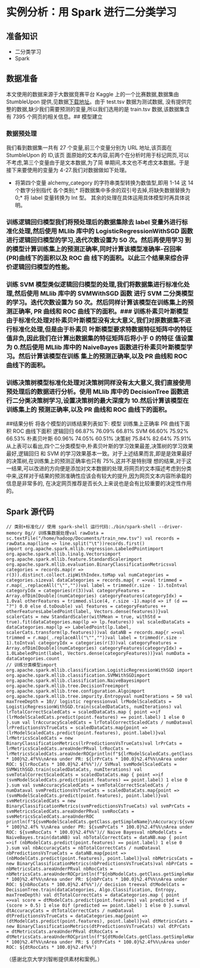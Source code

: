 # 实例分析：用 Spark 进行二分类学习


## 准备知识

* 二分类学习
* Spark

## 数据准备
本文使用的数据来源于大数据竞赛平台 Kaggle 上的一个比赛数据,数据集由 StumbleUpon 提供,见数据[下载地址](https://www.kaggle.com/c/stumbleupon/data?train.tsv)。由于 test.tsv 数据为测试数据, 没有提供完整的数据,缺少我们需要预测的变量,所以我们选用的是 train.tsv 数据,该数据集含有 7395 个网页的相关信息。## 模型建立
### 数据预处理

我们看到数据集一共有 27 个变量,前三个变量分别为 URL 地址,该页面在 StumbleUpon 的 ID,该页 面原始的文本内容,前两个在分析时用于标记网页,可以不考虑,第三个变量由于是文本数据,为了简 单期间,本文也不考虑文本数据。于是接下来要使用的变量为 4-27.我们对数据做如下处理。
* 将第四个变量 alchemy_category 的字符串类型转换为数值型,即用 1-14 这 14 个数字分别指代 各个类别;* 将数据集中多余的双引号去掉,将缺失数据替换为 0;* 将 label 变量转换为 Int 型。 其余的处理在具体运用具体模型时再具体说明。

### 训练逻辑回归模型我们将预处理后的数据集除去 label 变量外进行标准化处理,然后使用 MLlib 库中的 LogisticRegressionWithSGD 函数进行逻辑回归模型的学习,迭代次数设置为 50 次。然后再使用学习 到的模型计算训练集上的预测正确率,同时计算该模型准确率-召回率(PR)曲线下的面积以及 ROC 曲 线下的面积。以此三个结果来综合评价逻辑回归模型的性能。
### 训练 SVM 模型类似逻辑回归模型的处理,我们将数据集进行标准化处理,然后使用 MLlib 库中的 SVMWithSGD 函数 进行 SVM 二分类模型的学习。迭代次数设置为 50 次。然后同样计算该模型在训练集上的预测正确率, PR 曲线和 ROC 曲线下的面积。### 训练朴素贝叶斯模型由于标准化处理对朴素贝叶斯模型没有太大意义,我们对原数据集不进行标准化处理,但是由于朴素贝 叶斯模型要求特数据特征矩阵中的特征值非负,因此我们在计算出数据集的特征矩阵后将小于 0 的特征 值设置为 0.然后使用 MLlib 库中的 NaiveBayes 函数进行朴素贝叶斯模型学习。然后计算该模型在训练 集上的预测正确率,以及 PR 曲线和 ROC 曲线下的面积。
### 训练决策树模型标准化处理对决策树同样没有太大意义,我们直接使用预处理后的数据进行分析。使用 MLlib 库中的 DecisionTree 函数进行二分类决策树学习,设置决策树的最大深度为 10.然后计算该模型在训练集上的 预测正确率,以及 PR 曲线和 ROC 曲线下的面积。

##结果分析
将各个模型的训练结果列表如下:
	模型       训练集上正确率   PR 曲线下面积    ROC 曲线下面积	逻辑回归      66.87%         76.09%          66.81%	SVM         66.60%         75.92%          66.53%	朴素贝叶斯    60.96%         74.05%          60.51%	决策树       75.84%         82.64%          75.91%从上表可以看出,四个二分类模型中,朴素贝叶斯的学习效果最差,决策树的学习效果最好,逻辑回归 和 SVM 的学习效果基本一致。对于上述结果而言,即是是效果最好的决策树,在训练集上的预测正确率也只有 75%,这并不是特别理 想的结果,对于这一结果,可以改进的方向便是添加对文本数据的处理,将网页的文本描述考虑到分类 中来,这样对于结果的预测准确性应该会有较大的提升,因为网页文本内容所承载的信息是非常多的, 在决定网页推荐是否长久上来说也是会有比较重要的决定性作用的。


## Spark 源代码

```
// 类别+标准化// 使用 spark-shell 运行代码:./bin/spark-shell --driver-memory 8g// 训练集数据处理val rawData = sc.textFile("/home/hadoop/Documents/train_new.tsv") val records = rawData.map(line => line.split("\t"))records.first()
import org.apache.spark.mllib.regression.LabeledPointimport org.apache.spark.mllib.linalg.Vectorsimport org.apache.spark.mllib.feature.StandardScalerimport org.apache.spark.mllib.evaluation.BinaryClassificationMetricsval categories = records.map(r => r(3)).distinct.collect.zipWithIndex.toMap val numCategories = categories.sizeval dataCategories = records.map{ r =>val trimmed = r.map(_.replaceAll("\"",""))val label = trimmed(r.size - 1).toIntval categoryIdx = categories(r(3))val categoryFeatures = Array.ofDim[Double](numCategories) categoryFeatures(categoryIdx) = 1.0val otherFeatures = trimmed.slice(4, r.size -1).map(d => if (d == "?") 0.0 else d.toDouble) val features = categoryFeatures ++ otherFeaturesLabeledPoint(label, Vectors.dense(features))}val scalerCats = new StandardScaler(withMean = true, withStd = true).fit(dataCategories.map(lp => lp.features)) val scaledDataCats = dataCategories.map(lp => LabeledPoint(lp.label, scalerCats.transform(lp.features)))val dataNB = records.map{r =>val trimmed = r.map(_.replaceAll("\"",""))val label = trimmed(r.size - 1).toIntval categoryIdx = categories(r(3))val categoryFeatures = Array.ofDim[Double](numCategories) categoryFeatures(categoryIdx) = 1.0LabeledPoint(label, Vectors.dense(categoryFeatures))}val numData = dataCategories.count
// 训练分类模型import org.apache.spark.mllib.classification.LogisticRegressionWithSGD import org.apache.spark.mllib.classification.SVMWithSGDimport org.apache.spark.mllib.classification.NaiveBayesimport org.apache.spark.mllib.tree.DecisionTreeimport org.apache.spark.mllib.tree.configuration.Algoimport org.apache.spark.mllib.tree.impurity.Entropyval numIterations = 50 val maxTreeDepth = 10// logistic regressionval lrModelScaledCats = LogisticRegressionWithSGD.train(scaledDataCats, numIterations) val lrTotalCorrectScaledCats = scaledDataCats.map { point =>if (lrModelScaledCats.predict(point.features) == point.label) 1 else 0 }.sum val lrAccuracyScaledCats = lrTotalCorrectScaledCats / numDataval lrPredictionsVsTrueCats = scaledDataCats.map{point =>(lrModelScaledCats.predict(point.features), point.label)}val lrMetricsScaledCats = new BinaryClassificationMetrics(lrPredictionsVsTrueCats)val lrPrCats = lrMetricsScaledCats.areaUnderPRval lrRocCats = lrMetricsScaledCats.areaUnderROCprintln(f"${lrModelScaledCats.getClass.getSimpleName}\nAccuracy:${lrAccuracyScaledCats * 100}%2.4f%%\nArea under PR: ${lrPrCats * 100.0}%2.4f%%\nArea under ROC: ${lrRocCats * 100.0}%2.4f%%")// SVMval svmModelScaledCats = SVMWithSGD.train(scaledDataCats, numIterations) val svmTotalCorrectScaledCats = scaledDataCats.map { point =>if (svmModelScaledCats.predict(point.features) == point.label) 1 else 0 }.sum val svmAccuracyScaledCats = svmTotalCorrectScaledCats / numDataval svmPredictionsVsTrueCats = scaledDataCats.map{point =>(svmModelScaledCats.predict(point.features), point.label)}val svmMetricsScaledCats = new BinaryClassificationMetrics(svmPredictionsVsTrueCats) val svmPrCats = svmMetricsScaledCats.areaUnderPRval svmRocCats = svmMetricsScaledCats.areaUnderROC
println(f"${svmModelScaledCats.getClass.getSimpleName}\nAccuracy:${svmAccuracyScaledCats * 100}%2.4f% %\nArea under PR: ${svmPrCats * 100.0}%2.4f%%\nArea under ROC: ${svmRocCats * 100.0}%2.4f%%")// Naive Bayesval nbModelCats = NaiveBayes.train(dataNB) val nbTotalCorrectCats = dataNB.map { point =>if (nbModelCats.predict(point.features) == point.label) 1 else 0 }.sum val nbAccuracyCats = nbTotalCorrectCats / numDataval nbPredictionsVsTrueCats = dataNB.map{point =>(nbModelCats.predict(point.features), point.label)}val nbMetricsCats = new BinaryClassificationMetrics(nbPredictionsVsTrueCats)val nbPrCats = nbMetricsCats.areaUnderPRval nbRocCats = nbMetricsCats.areaUnderROCprintln(f"${nbModelCats.getClass.getSimpleName}\nAccuracy:${nbAccuracyCats * 100}%2.4f%%\nArea under PR: ${nbPrCats * 100.0}%2.4f%%\nArea under ROC: ${nbRocCats * 100.0}%2.4f%%")// decision treeval dtModelCats = DecisionTree.train(dataCategories, Algo.Classification, Entropy, maxTreeDepth) val dtTotalCorrectCats = dataCategories.map { point =>val score = dtModelCats.predict(point.features) val predicted = if (score > 0.5) 1 else 0if (predicted == point.label) 1 else 0 }.sumval dtAccuracyCats = dtTotalCorrectCats / numDataval dtPredictionsVsTrueCats = dataCategories.map{point =>(dtModelCats.predict(point.features), point.label)}val dtMetricsCats = new BinaryClassificationMetrics(dtPredictionsVsTrueCats) val dtPrCats = dtMetricsCats.areaUnderPRval dtRocCats = dtMetricsCats.areaUnderROCprintln(f"${dtModelCats.getClass.getSimpleName}\nAccuracy:${dtAccuracyCats * 100}%2.4f%%\nArea under PR: $ {dtPrCats * 100.0}%2.4f%%\nArea under ROC: ${dtRocCats * 100.0}%2.4f%%")
```


（感谢北京大学刘智彬提供素材和案例。）
